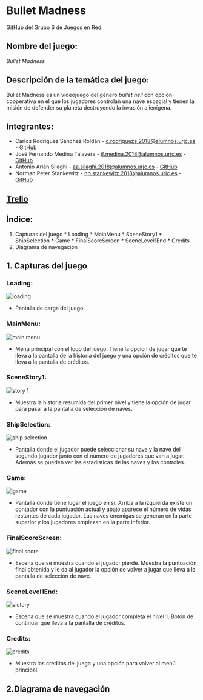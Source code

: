 # Bullet Madness
GitHub del Grupo 6 de Juegos en Red.

## **Nombre del juego:**
*Bullet Madness*

## **Descripción de la temática del juego:**
Bullet Madness es un videojuego del género *bullet hell* con opción cooperativa en el que los jugadores controlan una nave espacial y tienen la misión de defender su planeta destruyendo la invasión alienígena.

## **Integrantes:**
  * Carlos Rodríguez Sánchez Roldán - c.rodriguezs.2018@alumnos.urjc.es - [GitHub](https://github.com/litosart/)
  * José Fernando Medina Talavera - jf.medina.2018@alumnos.urjc.es - [GitHub](https://github.com/Kreithor)
  * Antonio Arian Silaghi - aa.silaghi.2018@alumnos.urjc.es - [GitHub](https://github.com/Anthonys-source)
  * Norman Peter Stankewitz - np.stankewitz.2018@alumnos.urjc.es - [GitHub](https://github.com/NormanSt98)

## **[Trello](https://trello.com/b/0NaHNGy9/bullet-madness)**

## **Índice:**
  1. Capturas del juego
    * Loading
    * MainMenu
    * SceneStory1
    * ShipSelection
    * Game
    * FinalScoreScreen
    * SceneLevel1End
    * Credits
  2. Diagrama de navegación
  
## **1. Capturas del juego**

### **Loading:**
![loading](/resources/caps/Cap_loading.PNG)
* Pantalla de carga del juego.

### **MainMenu:**
![main menu](/resources/caps/Cap_mainMenu.PNG)
* Menú principal con el logo del juego. Tiene la opcion de jugar que te lleva a la pantalla de la historia del juego y una opción de créditos que te lleva a la pantalla de créditos.

### **SceneStory1:**
![story 1](/resources/caps/Cap_story1.PNG)
* Muestra la historia resumida del primer nivel y tiene la opción de jugar para pasar a la pantalla de selección de naves.

### **ShipSelection:**
![ship selection](/resources/caps/Cap_selectShip.PNG)
* Pantalla donde el jugador puede seleccionar su nave y la nave del segundo jugador junto con el número de jugadores que van a jugar. Además se pueden ver las estadísticas de las naves y los controles.

### **Game:**
![game](/resources/caps/Cap_game.PNG)
* Pantalla donde tiene lugar el juego en sí. Arriba a la izquierda existe un contador con la puntuación actual y abajo aparece el número de vidas restantes de cada jugador. Las naves enemigas se generan en la parte superior y los jugadores empiezan en la parte inferior.

### **FinalScoreScreen:**
![final score](/resources/caps/Cap_score.PNG)
* Escena que se muestra cuando el jugador pierde. Muestra la puntuación final obtenida y le da al jugador la opción de volver a jugar que lleva a la pantalla de selección de nave.

### **SceneLevel1End:**
![victory](/resources/caps/Cap_victory1.PNG)
* Escena que se muestra cuando el jugador completa el nivel 1. Botón de continuar que lleva a la pantalla de créditos.

### **Credits:**
![credits](/resources/caps/Cap_credits.PNG)
* Muestra los créditos del juego y una opción para volver al menú principal.

## **2.Diagrama de navegación**




